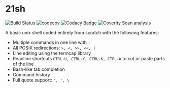 # 21sh

[![Build Status](https://travis-ci.com/fratajczak/21sh.svg?branch=master)](https://travis-ci.com/fratajczak/21sh)
[![codecov](https://codecov.io/gh/fratajczak/21sh/branch/master/graph/badge.svg)](https://codecov.io/gh/fratajczak/21sh)
[![Codacy Badge](https://api.codacy.com/project/badge/Grade/95c3d9f8e10f40b39c91767c800b9b2a)](https://www.codacy.com/manual/fratajczak/21sh?utm_source=github.com&amp;utm_medium=referral&amp;utm_content=fratajczak/21sh&amp;utm_campaign=Badge_Grade)
[![Coverity Scan analysis](https://img.shields.io/coverity/scan/20272.svg)](https://scan.coverity.com/projects/20272)

A basic unix shell coded entirely from scratch with the following features:

* Multiple commands in one line with `;`
* All POSIX redirections: `>, <, >>, <<, |`
* Line editing using the termcap library
* Readline shortcuts `CTRL-U, CTRL-Y, CTRL-K, CTRL-W` to cut or paste parts of the line
* Bash-like tab completion
* Command history
* Full quote support: `", ', \`
